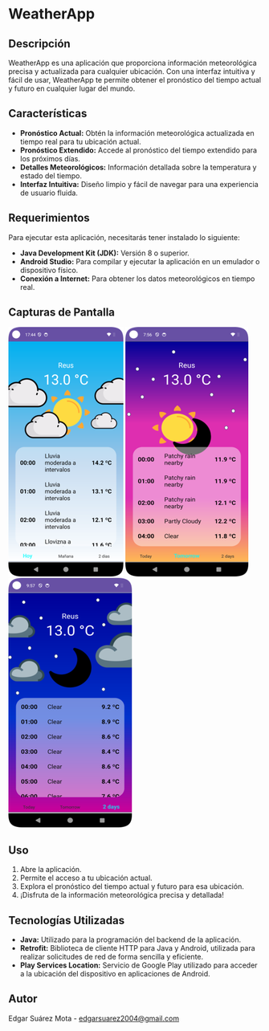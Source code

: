 # WeatherApp

## Descripción
WeatherApp es una aplicación que proporciona información meteorológica precisa y actualizada para cualquier ubicación. Con una interfaz intuitiva y fácil de usar, WeatherApp te permite obtener el pronóstico del tiempo actual y futuro en cualquier lugar del mundo.

## Características
- **Pronóstico Actual:** Obtén la información meteorológica actualizada en tiempo real para tu ubicación actual.
- **Pronóstico Extendido:** Accede al pronóstico del tiempo extendido para los próximos días.
- **Detalles Meteorológicos:** Información detallada sobre la temperatura y estado del tiempo.
- **Interfaz Intuitiva:** Diseño limpio y fácil de navegar para una experiencia de usuario fluida.
## Requerimientos

Para ejecutar esta aplicación, necesitarás tener instalado lo siguiente:

- **Java Development Kit (JDK):** Versión 8 o superior.
- **Android Studio:** Para compilar y ejecutar la aplicación en un emulador o dispositivo físico.
- **Conexión a Internet:** Para obtener los datos meteorológicos en tiempo real.

## Capturas de Pantalla
![Primera pantalla](https://github.com/EdgarSuarezMota/ClimateTime/raw/master/Imagen1.png)
![Segunda pantalla](https://github.com/EdgarSuarezMota/ClimateTime/raw/master/Imagen2.png)
![Tercera pantalla](https://github.com/EdgarSuarezMota/ClimateTime/raw/master/Imagen3.png)

## Uso
1. Abre la aplicación.
2. Permite el acceso a tu ubicación actual.
3. Explora el pronóstico del tiempo actual y futuro para esa ubicación.
4. ¡Disfruta de la información meteorológica precisa y detallada!

## Tecnologías Utilizadas
- **Java:** Utilizado para la programación del backend de la aplicación.
- **Retrofit:** Biblioteca de cliente HTTP para Java y Android, utilizada para realizar solicitudes de red de forma sencilla y eficiente.
- **Play Services Location:** Servicio de Google Play utilizado para acceder a la ubicación del dispositivo en aplicaciones de Android.

## Autor
Edgar Suárez Mota - edgarsuarez2004@gmail.com
